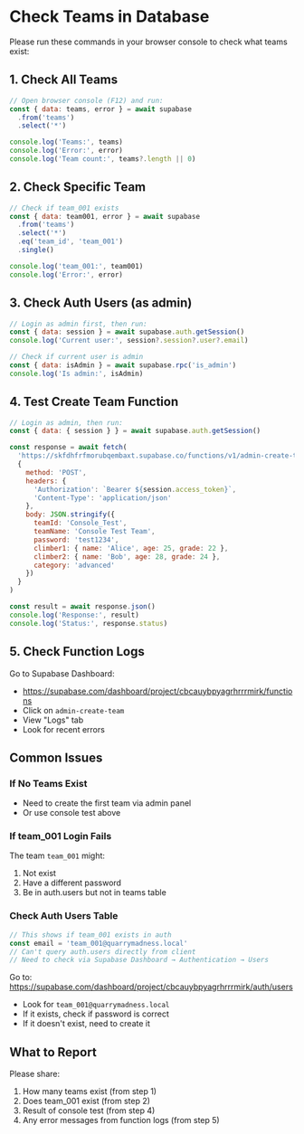 # Check Teams in Database

Please run these commands in your browser console to check what teams exist:

## 1. Check All Teams

```javascript
// Open browser console (F12) and run:
const { data: teams, error } = await supabase
  .from('teams')
  .select('*')

console.log('Teams:', teams)
console.log('Error:', error)
console.log('Team count:', teams?.length || 0)
```

## 2. Check Specific Team

```javascript
// Check if team_001 exists
const { data: team001, error } = await supabase
  .from('teams')
  .select('*')
  .eq('team_id', 'team_001')
  .single()

console.log('team_001:', team001)
console.log('Error:', error)
```

## 3. Check Auth Users (as admin)

```javascript
// Login as admin first, then run:
const { data: session } = await supabase.auth.getSession()
console.log('Current user:', session?.session?.user?.email)

// Check if current user is admin
const { data: isAdmin } = await supabase.rpc('is_admin')
console.log('Is admin:', isAdmin)
```

## 4. Test Create Team Function

```javascript
// Login as admin, then run:
const { data: { session } } = await supabase.auth.getSession()

const response = await fetch(
  'https://skfdhfrfmorubqembaxt.supabase.co/functions/v1/admin-create-team',
  {
    method: 'POST',
    headers: {
      'Authorization': `Bearer ${session.access_token}`,
      'Content-Type': 'application/json'
    },
    body: JSON.stringify({
      teamId: 'Console_Test',
      teamName: 'Console Test Team',
      password: 'test1234',
      climber1: { name: 'Alice', age: 25, grade: 22 },
      climber2: { name: 'Bob', age: 28, grade: 24 },
      category: 'advanced'
    })
  }
)

const result = await response.json()
console.log('Response:', result)
console.log('Status:', response.status)
```

## 5. Check Function Logs

Go to Supabase Dashboard:
- https://supabase.com/dashboard/project/cbcauybpyagrhrrrmirk/functions
- Click on `admin-create-team`
- View "Logs" tab
- Look for recent errors

## Common Issues

### If No Teams Exist
- Need to create the first team via admin panel
- Or use console test above

### If team_001 Login Fails
The team `team_001` might:
1. Not exist
2. Have a different password
3. Be in auth.users but not in teams table

### Check Auth Users Table
```javascript
// This shows if team_001 exists in auth
const email = 'team_001@quarrymadness.local'
// Can't query auth.users directly from client
// Need to check via Supabase Dashboard → Authentication → Users
```

Go to: https://supabase.com/dashboard/project/cbcauybpyagrhrrrmirk/auth/users
- Look for `team_001@quarrymadness.local`
- If it exists, check if password is correct
- If it doesn't exist, need to create it

## What to Report

Please share:
1. How many teams exist (from step 1)
2. Does team_001 exist (from step 2)
3. Result of console test (from step 4)
4. Any error messages from function logs (from step 5)
